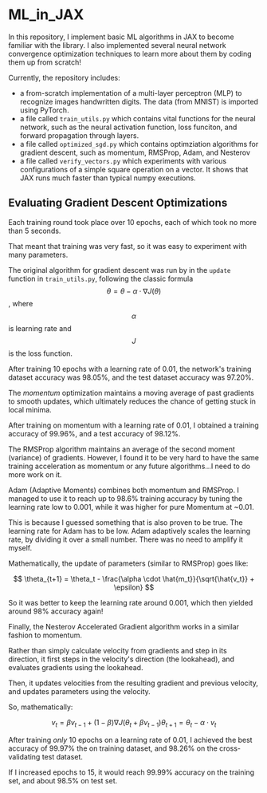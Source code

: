 # ML_in_JAX

In this repository, I implement basic ML algorithms in JAX to become familiar with the library.
I also implemented several neural network convergence optimization techniques to learn more about them by coding them up from scratch!

Currently, the repository includes:
- a from-scratch implementation of a multi-layer perceptron (MLP) to recognize images handwritten digits. The data (from MNIST) is imported using PyTorch.
- a file called `train_utils.py` which contains vital functions for the neural network, such as the neural activation function, loss funciton, and forward propagation through layers.
- a file called `optimized_sgd.py` which contains optimziation algorithms for gradient descent, such as momentum, RMSProp, Adam, and Nesterov
- a file called `verify_vectors.py` which experiments with various configurations of a simple square operation on a vector. It shows that JAX runs much faster than typical numpy executions.

## Evaluating Gradient Descent Optimizations

Each training round took place over 10 epochs, each of which took no more than 5 seconds.

That meant that training was very fast, so it was easy to experiment with many parameters.

The original algorithm for gradient descent was run by in the `update` function in `train_utils.py`, following the classic formula $$\theta = \theta - \alpha \cdot \nabla J(\theta)$$, where $$\alpha$$ is learning rate and $$J$$ is the loss function.

After training 10 epochs with a learning rate of 0.01, the network's training dataset accuracy was 98.05%, and the test dataset accuracy was 97.20%.

The *momentum* optimization maintains a moving average of past gradients to smooth updates, which ultimately reduces the chance of getting stuck in local minima.

After training on momentum with a learning rate of 0.01, I obtained a training accuracy of 99.96%, and a test accuracy of 98.12%.

The RMSProp algorithm maintains an average of the second moment (variance) of gradients. However, I found it to be very hard to have the same training acceleration as momentum or any future algorithms...I need to do more work on it.

Adam (Adaptive Moments) combines both momentum and RMSProp. I managed to use it to reach up to 98.6% training accuracy by tuning the learning rate low to 0.001, while it was higher for pure Momentum at ~0.01.

This is because I guessed something that is also proven to be true. The learning rate for Adam has to be low. Adam adaptively scales the learning rate, by dividing it over a small number. There was no need to amplify it myself. 

Mathematically, the update of parameters (similar to RMSProp) goes like: 

$$
\theta_{t+1} = \theta_t - \frac{\alpha \cdot \hat{m_t}}{\sqrt{\hat{v_t}}  + \epsilon}
$$

So it was better to keep the learning rate around 0.001, which then yielded around 98% accuracy again!

Finally, the Nesterov Accelerated Gradient algorithm works in a similar fashion to momentum. 

Rather than simply calculate velocity from gradients and step in its direction, it first steps in the velocity's direction (the lookahead), and evaluates gradients using the lookahead. 

Then, it updates velocities from the resulting gradient and previous velocity, and updates parameters using the velocity.

So, mathematically:

$$
v_t = \beta v_{t-1} + (1 - \beta) \nabla J(\theta_t + \beta v_{t-1})
\theta_{t+1} = \theta_t - \alpha \cdot v_t
$$

After training *only* 10 epochs on a learning rate of 0.01, I achieved the best accuracy of 99.97% the on training dataset, and 98.26% on the cross-validating test dataset.

If I increased epochs to 15, it would reach 99.99% accuracy on the training set, and about 98.5% on test set.
